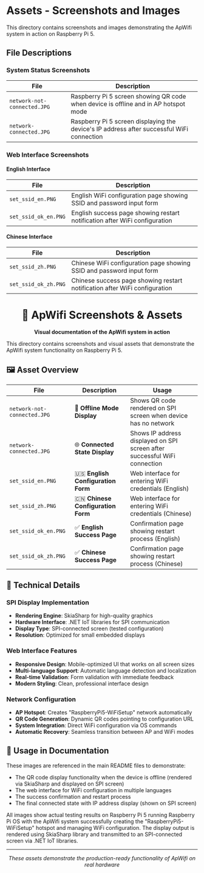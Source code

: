 # Assets - Screenshots and Images

This directory contains screenshots and images demonstrating the ApWifi system in action on Raspberry Pi 5.

## File Descriptions

### System Status Screenshots

| File | Description |
|------|-------------|
| `network-not-connected.JPG` | Raspberry Pi 5 screen showing QR code when device is offline and in AP hotspot mode |
| `network-connected.JPG` | Raspberry Pi 5 screen displaying the device's IP address after successful WiFi connection |

### Web Interface Screenshots

#### English Interface
| File | Description |
|------|-------------|
| `set_ssid_en.PNG` | English WiFi configuration page showing SSID and password input form |
| `set_ssid_ok_en.PNG` | English success page showing restart notification after WiFi configuration |

#### Chinese Interface  
| File | Description |
|------|-------------|
| `set_ssid_zh.PNG` | Chinese WiFi configuration page showing SSID and password input form |
| `set_ssid_ok_zh.PNG` | Chinese success page showing restart notification after WiFi configuration |

<div align="center">

# 📸 ApWifi Screenshots & Assets

**Visual documentation of the ApWifi system in action**

</div>

This directory contains screenshots and visual assets that demonstrate the ApWifi system functionality on Raspberry Pi 5.

## 🖼️ Asset Overview

| File | Description | Usage |
|------|-------------|-------|
| `network-not-connected.JPG` | 🔌 **Offline Mode Display** | Shows QR code rendered on SPI screen when device has no network |
| `network-connected.JPG` | 🌐 **Connected State Display** | Shows IP address displayed on SPI screen after successful WiFi connection |
| `set_ssid_en.PNG` | 🇺🇸 **English Configuration Form** | Web interface for entering WiFi credentials (English) |
| `set_ssid_zh.PNG` | 🇨🇳 **Chinese Configuration Form** | Web interface for entering WiFi credentials (Chinese) |
| `set_ssid_ok_en.PNG` | ✅ **English Success Page** | Confirmation page showing restart process (English) |
| `set_ssid_ok_zh.PNG` | ✅ **Chinese Success Page** | Confirmation page showing restart process (Chinese) |

## 🔧 Technical Details

### SPI Display Implementation
- **Rendering Engine**: SkiaSharp for high-quality graphics
- **Hardware Interface**: .NET IoT libraries for SPI communication  
- **Display Type**: SPI-connected screen (tested configuration)
- **Resolution**: Optimized for small embedded displays

### Web Interface Features
- **Responsive Design**: Mobile-optimized UI that works on all screen sizes
- **Multi-language Support**: Automatic language detection and localization
- **Real-time Validation**: Form validation with immediate feedback
- **Modern Styling**: Clean, professional interface design

### Network Configuration
- **AP Hotspot**: Creates "RaspberryPi5-WiFiSetup" network automatically
- **QR Code Generation**: Dynamic QR codes pointing to configuration URL
- **System Integration**: Direct WiFi configuration via OS commands
- **Automatic Recovery**: Seamless transition between AP and WiFi modes

## 📖 Usage in Documentation

These images are referenced in the main README files to demonstrate:
- The QR code display functionality when the device is offline (rendered via SkiaSharp and displayed on SPI screen)
- The web interface for WiFi configuration in multiple languages
- The success confirmation and restart process
- The final connected state with IP address display (shown on SPI screen)

All images show actual testing results on Raspberry Pi 5 running Raspberry Pi OS with the ApWifi system successfully creating the "RaspberryPi5-WiFiSetup" hotspot and managing WiFi configuration. The display output is rendered using SkiaSharp library and transmitted to an SPI-connected screen via .NET IoT libraries.

---

<div align="center">

*These assets demonstrate the production-ready functionality of ApWifi on real hardware*

</div>